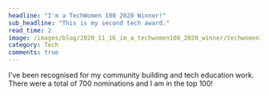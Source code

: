 ```yaml
---
headline: "I'm a TechWomen 100 2020 Winner!"
sub_headline: "This is my second tech award."
read_time: 2
image: /images/blog/2020_11_16_im_a_techwomen100_2020_winner/techwomen100.jpg
category: Tech
comments: true
---
```


I've been recognised for my community building and tech education work.  There were a total of 700 nominations and I am in the top 100!

